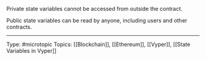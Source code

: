 Private state variables cannot be accessed from outside the contract.

Public state variables can be read by anyone, including users and other contracts.
 
___
Type: #microtopic 
Topics: [[Blockchain]], [[Ethereum]], [[Vyper]], [[State Variables in Vyper]]

